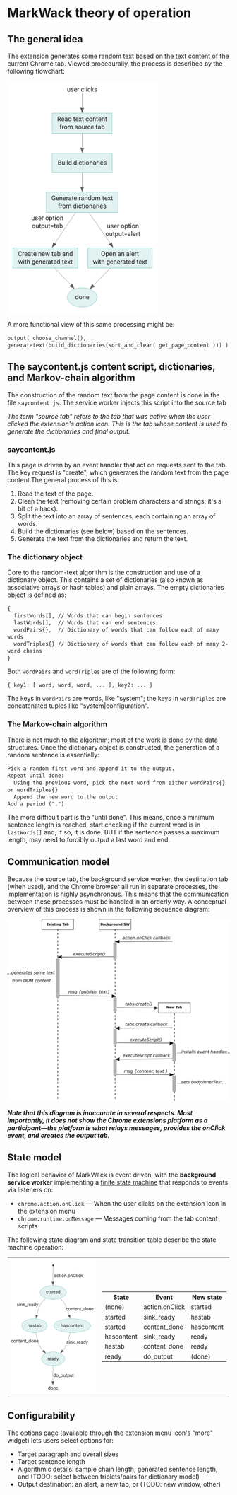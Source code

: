 # MarkWack theory of operation

## The general idea

The extension generates some random text based on the text content of the current Chrome tab. Viewed procedurally, the process is described by the following flowchart:

<img src="diagrams/mw03-flowchart.png">

A more functional view of this same processing might be:

```
output( choose_channel(), generatetext(build_dictionaries(sort_and_clean( get_page_content ))) )
```


## The saycontent.js content script, dictionaries, and Markov-chain algorithm

The construction of the random text from the page content is done in the file `saycontent.js`. The service worker injects this script into the source tab

*The term "source tab" refers to the tab that was active when the user clicked the extension's action icon. This is the tab whose content is used to generate the dictionaries and final output.*

### saycontent.js

This page is driven by an event handler that act on requests sent to the tab. The key request is "create", which generates
the random text from the page content.The general process of this is:

1. Read the text of the page.
2. Clean the text (removing certain problem characters and strings; it's a bit of a hack).
3. Split the text into an array of sentences, each containing an array of words.
4. Build the dictionaries (see below) based on the sentences.
5. Generate the text from the dictionaries and return the text.

### The dictionary object

Core to the random-text algorithm is the construction and use of a dictionary object. This contains a set of dictionaries (also known as associative arrays or hash tables) and plain arrays. The empty dictionaries object is defined as:
```
{
  firstWords[], // Words that can begin sentences
  lastWords[],  // Words that can end sentences
  wordPairs{},  // Dictionary of words that can follow each of many words
  wordTriples{} // Dictionary of words that can follow each of many 2-word chains
}
```
Both `wordPairs` and `wordTriples` are of the following form:

```
{ key1: [ word, word, word, ... ], key2: ... }
```
The keys in `wordPairs` are words, like "system"; the keys in `wordTriples` are concatenated tuples like "system|configuration".

### The Markov-chain algorithm

There is not much to the algorithm; most of the work is done by the data structures. Once the dictionary object is
constructed, the generation of a random sentence is essentially:

```
Pick a random first word and append it to the output.
Repeat until done:
  Using the previous word, pick the next word from either wordPairs{} or wordTriples{}
  Append the new word to the output
Add a period (".")
```

The more difficult part is the "until done". This means, once a minimum sentence length is reached,
start checking if the current word is in `lastWords[]` and, if so, it is done. BUT if the sentence
passes a maximum length, may need to forcibly output a last word and end.

## Communication model

Because the source tab, the background service worker,  the destination tab (when used), and the Chrome browser all run in separate processes, the implementation is highly asynchronous. This means that the communication between these processes must be handled in an orderly way. A conceptual overview of this process is shown in the following sequence diagram:

<img src="diagrams/sequence1.png">

***Note that this diagram is inaccurate in several respects. Most importantly, it does not show the Chrome extensions platform
as a participant&mdash;the platform is what relays messages, provides the onClick event, and creates the output tab.***

## State model

The logical behavior of MarkWack is event driven, with the **background service worker** implementing a [finite state
machine](https://en.wikipedia.org/wiki/Finite-state_machine) that responds to events via listeners on:

* `chrome.action.onClick` &mdash; When the user clicks on the extension icon in the extension menu
* `chrome.runtime.onMessage` &mdash; Messages coming from the tab content scripts

The following state diagram and state transition table describe the state machine operation:

<table>
  <tr>
    <td>
      <img src="assets/mw03-state-diagram.png">
    </td>
    <td>
      <table>
        <tr>
          <th>State</th><th>Event</th><th>New state</th>
        </tr>
        <tr>
          <td>(none)</td><td>action.onClick</td><td>started</td>
        </tr>
        <tr>
          <td>started</td><td>sink_ready</td><td>hastab</td>
        </tr>
        <tr>
          <td>started</td><td>content_done</td><td>hascontent</td>
        </tr>
        <tr>
          <td>hascontent</td><td>sink_ready</td><td>ready</td>
        </tr>
        <tr>
          <td>hastab</td><td>content_done</td><td>ready</td>
        </tr>
        <tr>
          <td>ready</td><td>do_output</td><td>(done)</td>
        </tr>
      </table>
    </td>
  </tr>
</table>
  


## Configurability

The options page (available through the extension menu icon's "more" widget) lets users select options for:

* Target paragraph and overall sizes
* Target sentence length
* Algorithmic details: sample chain length, generated sentence length, and (TODO: select between triplets/pairs for dictionary model)
* Output destination: an alert, a new tab, or (TODO: new window, other)
